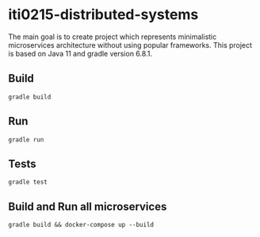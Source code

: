 # iti0215-distributed-systems

The main goal is to create project which represents minimalistic microservices
architecture without using popular frameworks. This project is based on Java 11
and gradle version 6.8.1.

## Build
`gradle build
`

## Run
`gradle run
`

## Tests

`gradle test
`

## Build and Run all microservices 
`gradle build && docker-compose up --build
`
